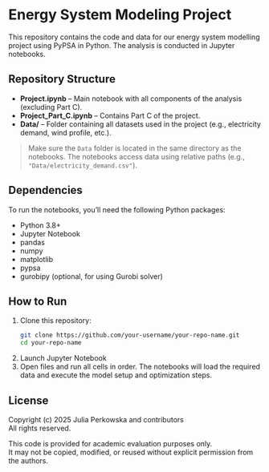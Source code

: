 # Energy System Modeling Project

This repository contains the code and data for our energy system modelling project using PyPSA in Python. The analysis is conducted in Jupyter notebooks.

## Repository Structure

- **Project.ipynb** – Main notebook with all components of the analysis (excluding Part C).
- **Project_Part_C.ipynb** – Contains Part C of the project.
- **Data/** – Folder containing all datasets used in the project (e.g., electricity demand, wind profile, etc.).

> Make sure the `Data` folder is located in the same directory as the notebooks. The notebooks access data using relative paths (e.g., `"Data/electricity_demand.csv"`).

## Dependencies

To run the notebooks, you’ll need the following Python packages:

- Python 3.8+
- Jupyter Notebook
- pandas
- numpy
- matplotlib
- pypsa
- gurobipy (optional, for using Gurobi solver)

## How to Run

1. Clone this repository:
   ```bash
   git clone https://github.com/your-username/your-repo-name.git
   cd your-repo-name
2. Launch Jupyter Notebook
3. Open files and run all cells in order. The notebooks will load the required data and execute the model setup and optimization steps.

## License 
Copyright (c) 2025 Julia Perkowska and contributors  
All rights reserved.

This code is provided for academic evaluation purposes only.  
It may not be copied, modified, or reused without explicit permission from the authors.

